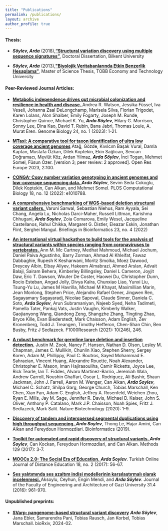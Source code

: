 ```yaml
---
title: "Publications"
permalink: /publications/
layout: archive
author_profile: true
---
```


<!---<h3>Recent Projects</h3>

- Determination of Gliadin and Glutenin Haplotypes in Various Einkorn Wheat and Characterization of Their in vitro
Inflammatory Effect (TÜBİTAK-1001, PI: Dr. Kivanc Bilecen)

- NEOGENE: Archaeogenomic analysis of genetic and cultural interactions in Neolithic Anatolian societies (ERC Project, PI: Dr. Mehmet Somel)

- Algorithms for structural variation discovery using hybrid sequencing technologies and library preparation protocols <a href="http://alkanlab.org/support-tubitak1001-215e172.html">(TÜBİTAK-1001-215E172</a>, PI: Dr. Can Alkan)
-->
  <h4>Thesis:</h4>
  
- <strong><em>Söylev, Arda</em></strong> (2018),<a href="http://repository.bilkent.edu.tr/handle/11693/47879" ><strong>“Structural variation discovery using multiple sequence signatures”</strong></a>, Doctoral Dissertation, Bilkent University

- <strong><em>Söylev, Arda</em></strong> (2013),<a href="http://earsiv.etu.edu.tr/handle/20.500.11851/914" ><strong>"Biyolojik Veritabanlarında Etkin Benzerlik Hesaplama”</strong></a>, Master of Science Thesis, TOBB Economy and Technology University


		
 <h4>Peer-Reviewed Journal Articles:</h4>

- <a href="https://genomebiology.biomedcentral.com/articles/10.1186/s13059-023-02924-x"> <strong> Metabolic independence drives gut microbial colonization and resilience in health and disease.</strong> </a> Andrea R. Watson, Jessika Füssel, Iva Veseli, Johanna Zaal DeLongchamp, Marisela Silva, Florian Trigodet, Karen Lolans, Alon Shaiber, Emily Fogarty, Joseph M. Runde, Christopher Quince, Michael K. Yu, <strong><em>Arda Söylev</em></strong>, Hilary G. Morrison, Sonny Lee, Dina Kao, David T. Rubin, Bana Jabri, Thomas Louie, A. Murat Eren. Genome Biology 24, no. 1 (2023): 1-21.

- <a href="https://open-research-europe.ec.europa.eu/articles/2-100"><strong>MTaxi: A comparative tool for taxon identification of ultra low coverage ancient genomes</strong></a> Atağ, Gözde, Kıvılcım Başak Vural, Damla Kaptan, Mustafa Özkan, Dilek Koptekin, Ekin Sağlıcan, Sevcan Doğramacı, Mevlüt Köz, Ardan Yılmaz, <strong><em>Arda Söylev</em></strong>, İnci Togan, Mehmet Somel, Füsun Özer. [version 3; peer review: 2 approved]. Open Res Europe 2023, 2:100.

- <a href="https://doi.org/10.1371/journal.pcbi.1010788"><strong>CONGA: Copy number variation genotyping in ancient genomes and low-coverage sequencing data.</strong> </a> <strong><em>Arda Söylev</em></strong>, Sevim Seda Cokoglu, Dilek Koptekin, Can Alkan, and Mehmet Somel. PLOS Computational Biology 18, no. 12 (2022): e1010788.

 - <a href="https://doi.org/10.1093/bib/bbac221"><strong> A comprehensive benchmarking of WGS-based deletion structural variant callers.</strong> </a> Varuni Sarwal, Sebastian Niehus, Ram Ayyala, Sei Chang, Angela Lu, Nicholas Darci-Maher, Russell Littman, Karishma Chhugani, <strong><em>Arda Soylev</em></strong>, Zoia Comarova, Emily Wesel, Jacqueline Castellanos, Rahul Chikka, Margaret G. Distler, Eleazar Eskin, Jonathan Flint, Serghei Mangul. Briefings in Bioinformatics 23, no. 4 (2022)
 
- <a href="https://f1000research.com/articles/10-246"> <strong> An international virtual hackathon to build tools for the analysis of structural variants within species ranging from coronaviruses to vertebrates.</strong> </a> Ann M. Mc Cartney, Medhat Mahmoud, Michael Jochum, Daniel Paiva Agustinho, Barry Zorman, Ahmad Al Khleifat, Fawaz Dabbaghie, Rupesh K Kesharwani, Moritz Smolka, Moez Dawood, Dreycey Albin, Elbay Aliyev, Hakeem Almabrazi, Ahmed Arslan, Advait Balaji, Sairam Behera, Kimberley Billingsley, Daniel L Cameron, Joyjit Daw, Eric T. Dawson, Wouter De Coster, Haowei Du, Christopher Dunn, Rocio Esteban, Angad Jolly, Divya Kalra, Chunxiao Liao, Yunxi Liu, Tsung-Yu Lu, James M Havrilla, Michael M Khayat, Maximillian Marin, Jean Monlong, Stephen Price, Alejandro Rafael Gener, Jingwen Ren, Sagayamary Sagayaradj, Nicolae Sapoval, Claude Sinner, Daniela C. Soto, <strong><em>Arda Soylev</em></strong>, Arun Subramaniyan, Najeeb Syed, Neha Tadimeti, Pamella Tater, Pankaj Vats, Justin Vaughn, Kimberly Walker, Gaojianyong Wang, Qiandong Zeng, Shangzhe Zhang, Tingting Zhao, Bryce Kille, Evan Biederstedt, Mark Chaisson, Adam English, Zev Kronenberg, Todd J. Treangen, Timothy Hefferon, Chen-Shan Chin, Ben Busby, Fritz J Sedlazeck. F1000Research (2021): 10(246), 246.

- <a href="https://www.nature.com/articles/s41587-020-0538-8"><strong> A robust benchmark for germline large deletion and insertion detection.</strong></a> Justin M. Zook, Nancy F. Hansen, Nathan D. Olson, Lesley M. Chapman, James C. Mullikin, Chunlin Xiao, Stephen Sherry, Sergey Koren, Adam M, Phillippy, Paul C. Boutros, Sayed Mohammad E. Sahraeian, Vincent Huang, Alexandre Rouette, Noah Alexander, Christopher E. Mason, Iman Hajirasouliha, Camir Ricketts, Joyce Lee, Rick Tearle, Ian T. Fiddes, Alvaro Martinez-Barrio, Jeremiah Wala, Andrew Carroll, Noushin Ghaffari, Oscar L. Rodriguez, Ali Bashir, Shaun Jackman, John J. Farrell, Aaron M. Wenger, Can Alkan, <strong><em>Arda Soylev</em></strong>, Michael C. Schatz, Shilpa Garg, George Church, Tobias Marschall, Ken Chen, Xian Fan, Adam C. English, Jeffrey A. Rosenfeld, Weichen Zhou, Ryan E. Mills, Jay M. Sage, Jennifer R. Davis, Michael D. Kaiser, John S. Oliver, Anthony P. Catalano, Mark J.P. Chaisson, Noah Spies, Fritz J. Sedlazeck, Mark Salit.  Nature Biotechnology (2020): 1-9.

- <a href="https://doi.org/10.1093/bioinformatics/btz237"><strong> Discovery of tandem and interspersed segmental duplications using high throughput sequencing.</strong> </a> <strong><em>Arda Soylev</em></strong>, Thong Le, Hajar Amini, Can Alkan and Fereydoun Hormozdiari. Bioinformatics (2019).

- <a href="https://www.ncbi.nlm.nih.gov/pubmed/28583483"><strong> Toolkit for automated and rapid discovery of structural variants. </strong></a><strong><em>Arda Soylev</em></strong>, Can Kockan, Fereydoun Hormozdiari, and Can Alkan. Methods 129 (2017): 3-7.

- <a href="https://doi.org/10.17718/tojde.306557"><strong> MOOCs 2.0: The Social Era of Education.</strong> </a><strong><em>Arda Soylev</em></strong>. Turkish Online Journal of Distance Education 18, no. 2 (2017): 56-67.

- <a href="https://dergipark.org.tr/tr/pub/gazimmfd/issue/26447/278451"><strong> Ses yalıtımında ses azaltım indisi modellerinin karşılaştırmalı olarak incelenmesi. </strong></a> Aksoylu, Ceyhun, Engin Mendi, and  <strong><em>Arda Söylev</em></strong>. Journal of the Faculty of Engineering and Architecture of Gazi University 31.4 (2016): 961-970.
			

<h4>Unpublished preprints:</h4>

- <a href="https://www.biorxiv.org/content/10.1101/2024.02.18.580171v1.abstract"><strong>SVarp: pangenome-based structural variant discovery</strong></a> <strong><em>Arda Söylev</em></strong>, Jana Ebler, Samarendra Pani, Tobias Rausch, Jan Korbel, Tobias Marschall. bioRxiv, 2024-02.







<!--- <h4>Peer-Reviewed Conference Articles:</h4> 

- <a href="http://ieeexplore.ieee.org/stamp/stamp.jsp?tp=&amp;arnumber=7300279&amp;isnumber=7300268"><strong> REFBSS: Reference based similarity search in biological network databases. </strong></a><strong><em>Soylev, Arda</em></strong>; Abul, Osman, Computational Intelligence in Bioinformatics and Computational Biology (CIBCB), 2015 IEEE Conference on , vol., no., pp.1-8, 12-15 Aug. 2015.
        
- <a href="http://ieeexplore.ieee.org/stamp/stamp.jsp?tp=&amp;arnumber=6830359&amp;isnumber=6830164"><strong> Turkish Sign Language Animation with motion capture.</strong> </a><strong><em>Soylev, Arda</em></strong>; Mendi, Engin, Signal Processing and Communications Applications Conference (SIU), 2014 22nd , vol., no., pp.834,837, 23-25 April 2014.
 
- <a href="http://ieeexplore.ieee.org/stamp/stamp.jsp?tp=&amp;arnumber=6569468&amp;isnumber=6569394">
        <strong> Uncovering the Impact of Minimum-Energy Routing on Lifetime of Wireless Sensor Networks. </strong></a><strong><em>Soylev, Arda</em></strong>; Bicakci, Kemal; Tavli, Bulent, Distributed Computing in Sensor Systems (DCOSS), 2013 IEEE International Conference on , vol., no., pp.436,441, 20-23 May 2013
         -->
